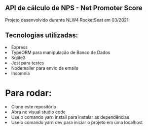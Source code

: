 <h2>API de cálculo de NPS - Net Promoter Score</h2>

<p>Projeto desenvolvido durante NLW4 RocketSeat em 03/2021</p>

<h2>Tecnologias utilizadas:</h2>

<li>Express</li>
<li>TypeORM para manipulação de Banco de Dados</li>
<li>Sqlite3</li>
<li>Jest para testes</li>
<li>Nodemailer para envio de emails</li>
<li>Insomnia</li>

<h1>Para rodar:</h1>

<li>Clone este repositório</li>
<li>Abra no visual studio code</li>
<li>Use o comando yarn install para instalar as dependências</li>
<li>Use o comando yarn dev para iniciar o projeto em uma localhost</li>


